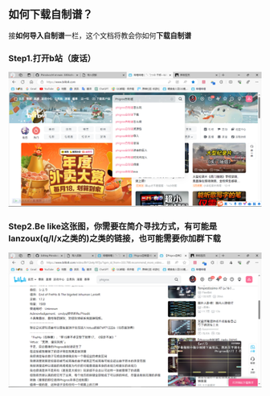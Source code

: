 ## 如何下载自制谱？
接**如何导入自制谱**一栏，这个文档将教会你如何**下载自制谱**
### Step1.打开b站（废话）
![step1](img/bz.png)

### Step2.Be like这张图，你需要在简介寻找方式，有可能是 lanzoux(q/l/x之类的)之类的链接，也可能**需要你加群**下载
![Step2](img/bz2.png)
